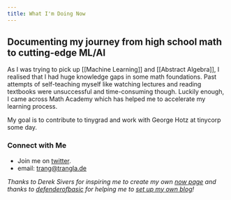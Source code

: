 ```yaml
---
title: What I'm Doing Now
---
```

## Documenting my journey from high school math to cutting-edge ML/AI

As I was trying to pick up [[Machine Learning]] and [[Abstract Algebra]], I realised that I had huge knowledge gaps in some math foundations. Past attempts of self-teaching myself like watching lectures and reading textbooks were unsuccessful and time-consuming though. Luckily enough, I came across Math Academy which has helped me to accelerate my learning process.

My goal is to contribute to tinygrad and work with George Hotz at tinycorp some day.

### Connect with Me
- Join me on [twitter](https://x.com/trangquest).
- email: trang@trangla.de


*Thanks to Derek Sivers for inspiring me to create my own [now page](https://nownownow.com/about) and thanks to [defenderofbasic](https://x.com/DefenderOfBasic) for helping me to [set up my own blog](https://github.com/DefenderOfBasic/obsidian-quartz-template)!*